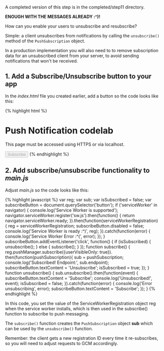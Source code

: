 


A completed version of this step is in the completed/step11 directory.

**ENOUGH WITH THE MESSAGES ALREADY :^)!**

How can you enable your users to unsubscribe and resubscribe?

Simple: a client unsubscribes from notifications by calling the `unsubscribe()`
method of the `PushSubscription` object.

In a production implementation you will also need to to remove subscription data for an unsubscribed client from your server, to avoid sending notifications that won't be received.

## 1. Add a Subscribe/Unsubscribe button to your app

In the _index.html_ file you created earlier, add a button so the code looks like this:

{% highlight html %}
<!DOCTYPE html>
<html>
<head>
  <title>Push Notification codelab</title>
  <link rel="manifest" href="manifest.json">
</head>
<body>
  <h1>Push Notification codelab</h1>
  <p>This page must be accessed using HTTPS or via localhost.</p>
  <button disabled>Subscribe</button>
  <script src="js/main.js"></script>
</body>
</html>
{% endhighlight %}

## 2. Add subscribe/unsubscribe functionality to _main.js_

Adjust _main.js_ so the code looks like this:

{% highlight javascript %}
var reg;
var sub;
var isSubscribed = false;
var subscribeButton = document.querySelector('button');
if ('serviceWorker' in navigator) {
  console.log('Service Worker is supported');
  navigator.serviceWorker.register('sw.js').then(function() {
    return navigator.serviceWorker.ready;
  }).then(function(serviceWorkerRegistration) {
    reg = serviceWorkerRegistration;
    subscribeButton.disabled = false;
    console.log('Service Worker is ready :^)', reg);
  }).catch(function(error) {
    console.log('Service Worker Error :^(', error);
  });
}
subscribeButton.addEventListener('click', function() {
  if (isSubscribed) {
    unsubscribe();
  } else {
    subscribe();
  }
});
function subscribe() {
  reg.pushManager.subscribe({userVisibleOnly: true}).
  then(function(pushSubscription){
    sub = pushSubscription;
    console.log('Subscribed! Endpoint:', sub.endpoint);
    subscribeButton.textContent = 'Unsubscribe';
    isSubscribed = true;
  });
}
function unsubscribe() {
  sub.unsubscribe().then(function(event) {
    subscribeButton.textContent = 'Subscribe';
    console.log('Unsubscribed!', event);
    isSubscribed = false;
  }).catch(function(error) {
    console.log('Error unsubscribing', error);
    subscribeButton.textContent = 'Subscribe';
  });
}
{% endhighlight %}

In this code, you set the value of the ServiceWorkerRegistration object reg when the service worker installs, which is then used in the subscribe() function to subscribe to push messaging.

The `subscribe()` function creates the `PushSubscription` object **sub** which can be used by the `unsubscribe()` function.

Remember: the client gets a new registration ID every time it re-subscribes, so you will need to adjust requests to GCM accordingly.



